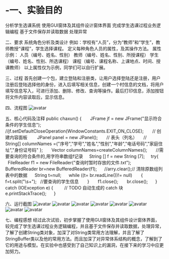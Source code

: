 # -一、实验目的
分析学生选课系统
使用GUI窗体及其组件设计窗体界面
完成学生选课过程业务逻辑编程
基于文件保存并读取数据
处理异常

二、要求
系统角色分析及类设计
例如：学校有“人员”，分为“教师”和“学生”，教师教授“课程”，学生选择课程。
定义每种角色人员的属性，及其操作方法。
属性示例：	人员（编号、姓名、性别）
教师（编号、姓名、性别、所授课程）
学生（编号、姓名、性别、所选课程）
课程（编号、课程名称、上课地点、时间、授课教师）
以上属性仅为示例，同学们可以自行扩展。



三、过程
首先创建一个包，建立登陆和注册类，让用户选择登陆还是注册，用户注册后登陆选择他的身份，进入后填写相关信息，创建一个村信息的文档，将用户填写信息写入，可进行添加、删除、修改、查询等操作。最后打印信息，添加按钮将文件内容读取后，显示信息。

四、流程图
![avatar](https://github.com/zhaohuanxia/Dashiyan1/blob/master/WechatIMG785.jpeg)

五、核心代码及注释
public chaxun() {
      JFrame jf = new JFrame("显示符合条件的学生信息");
      //jf.setDefaultCloseOperation(WindowConstants.EXIT_ON_CLOSE);
      // 创建内容面板
       JPanel panel = new JPanel();
      // 表头（列名）
      //  String[] columnNames ={"序号","学号","姓名","性别","年龄","电话号码","家庭住址","身份证号码" };
      Vector columnNames=createColumnNames();
      //需要查询的符合条件的,用字符串数组f记录
    String [] f = new String [7];
    try{
     FileReader f1 = new FileReader("查询时暂时存放的文件.txt");
     BufferedReader br=new BufferedReader(f1);
     //arry.clear();// 清除原数组列表中的数据
     String t=null;
     while ((t= br.readLine())!= null)
      {
        f=t.split("\\s+");   //要查询的学生信息
      }
      f1.close();
      br.close();
     } catch (IOException e) {
        // TODO 自动生成的 catch 块
     e.printStackTrace();
     }

六、运行截图
![avatar](https://github.com/zhaohuanxia/Dashiyan1/blob/master/WechatIMG786.png)
![avatar](https://github.com/zhaohuanxia/Dashiyan1/blob/master/WechatIMG787.png)
![avatar](https://github.com/zhaohuanxia/Dashiyan1/blob/master/WechatIMG788.png)
![avatar](https://github.com/zhaohuanxia/Dashiyan1/blob/master/WechatIMG789.png)
![avatar](https://github.com/zhaohuanxia/Dashiyan1/blob/master/WechatIMG790.png)
![avatar](https://github.com/zhaohuanxia/Dashiyan1/blob/master/WechatIMG791.png)
![avatar](https://github.com/zhaohuanxia/Dashiyan1/blob/master/WechatIMG792.png)
![avatar](https://github.com/zhaohuanxia/Dashiyan1/blob/master/WechatIMG793.png)

七、编程感想
经过此次试验，初步掌握了使用GUI窗体及其组件设计窗体界面，较完成了学生选课过程业务逻辑编程，并且基于文件保存并读取数据，处理异常，了解了创建String类对象，加深了对String类常用方法理解，并且了解了StringBuffer类以及他的常用方法。而且加深了对异常体系结构的概念，了解到了它的用途与模型。在实验中也感受到了自己知识上的漏洞，在接下来的学习中应更加努力。

